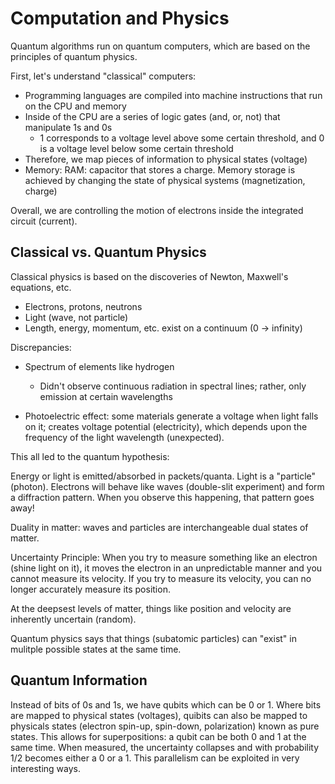 # Computation and Physics

Quantum algorithms run on quantum computers, which are based on the principles of quantum physics.

First, let's understand "classical" computers:

- Programming languages are compiled into machine instructions that run on the CPU and memory
- Inside of the CPU are a series of logic gates (and, or, not) that manipulate 1s and 0s
    - 1 corresponds to a voltage level above some certain threshold, and 0 is a voltage level below some certain threshold
- Therefore, we map pieces of information to physical states (voltage)
- Memory: RAM: capacitor that stores a charge. Memory storage is achieved by changing the state of physical systems (magnetization, charge)

Overall, we are controlling the motion of electrons inside the integrated circuit (current).

## Classical vs. Quantum Physics

Classical physics is based on the discoveries of Newton, Maxwell's equations, etc. 

- Electrons, protons, neutrons
- Light (wave, not particle)
- Length, energy, momentum, etc. exist on a continuum (0 -> infinity)

Discrepancies:

- Spectrum of elements like hydrogen
    - Didn't observe continuous radiation in spectral lines; rather, only emission at certain wavelengths

- Photoelectric effect: some materials generate a voltage when light falls on it; creates voltage potential (electricity), which depends upon the frequency of the light wavelength (unexpected).

This all led to the quantum hypothesis: 

Energy or light is emitted/absorbed in packets/quanta. Light is a "particle" (photon). Electrons will behave like waves (double-slit experiment) and form a diffraction pattern. When you observe this happening, that pattern goes away!

Duality in matter: waves and particles are interchangeable dual states of matter.

Uncertainty Principle: When you try to measure something like an electron (shine light on it), it moves the electron in an unpredictable manner and you cannot measure its velocity. If you try to measure its velocity, you can no longer accurately measure its position.

At the deepsest levels of matter, things like position and velocity are inherently uncertain (random).

Quantum physics says that things (subatomic particles) can "exist" in mulitple possible states at the same time.

## Quantum Information

Instead of bits of 0s and 1s, we have qubits which can be 0 or 1. Where bits are mapped to physical states (voltages), quibits can also be mapped to physicals states (electron spin-up, spin-down, polarization) known as pure states. This allows for superpositions: a qubit can be both 0 and 1 at the same time. When measured, the uncertainty collapses and with probability 1/2 becomes either a 0 or a 1. This parallelism can be exploited in very interesting ways.